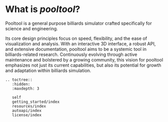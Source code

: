 # What is *pooltool*?

Pooltool is a general purpose billiards simulator crafted specifically for science and engineering.

Its core design principles focus on speed, flexibility, and the ease of visualization and analysis. With an interactive 3D interface, a robust API, and extensive documentation, pooltool aims to be a systemic tool in billiards-related research. Continuously evolving through active maintenance and bolstered by a growing community, this vision for pooltool emphasizes not just its current capabilities, but also its potential for growth and adaptation within billiards simulation.

```{eval-rst}
.. toctree::
   :hidden:
   :maxdepth: 3

   self
   getting_started/index
   resources/index
   autoapi/index
   license/index
```
